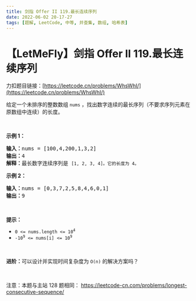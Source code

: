 ```yaml
---
title: 剑指 Offer II 119.最长连续序列
date: 2022-06-02 20-17-27
tags: [题解, LeetCode, 中等, 并查集, 数组, 哈希表]
---
```


# 【LetMeFly】剑指 Offer II 119.最长连续序列

力扣题目链接：[https://leetcode.cn/problems/WhsWhI/](https://leetcode.cn/problems/WhsWhI/)

<p>给定一个未排序的整数数组 <code>nums</code> ，找出数字连续的最长序列（不要求序列元素在原数组中连续）的长度。</p>

<p>&nbsp;</p>

<p><strong>示例 1：</strong></p>

<pre>
<strong>输入：</strong>nums = [100,4,200,1,3,2]
<strong>输出：</strong>4
<strong>解释：</strong>最长数字连续序列是 <code>[1, 2, 3, 4]。它的长度为 4。</code></pre>

<p><strong>示例 2：</strong></p>

<pre>
<strong>输入：</strong>nums = [0,3,7,2,5,8,4,6,0,1]
<strong>输出：</strong>9
</pre>

<p>&nbsp;</p>

<p><strong>提示：</strong></p>

<ul>
	<li><code>0 &lt;= nums.length &lt;= 10<sup>4</sup></code></li>
	<li><code>-10<sup>9</sup> &lt;= nums[i] &lt;= 10<sup>9</sup></code></li>
</ul>

<p>&nbsp;</p>

<p><strong>进阶：</strong>可以设计并实现时间复杂度为&nbsp;<code>O(n)</code><em> </em>的解决方案吗？</p>

<p>&nbsp;</p>

<p><meta charset="UTF-8" />注意：本题与主站 128&nbsp;题相同：&nbsp;<a href="https://leetcode-cn.com/problems/longest-consecutive-sequence/">https://leetcode-cn.com/problems/longest-consecutive-sequence/</a></p>


    